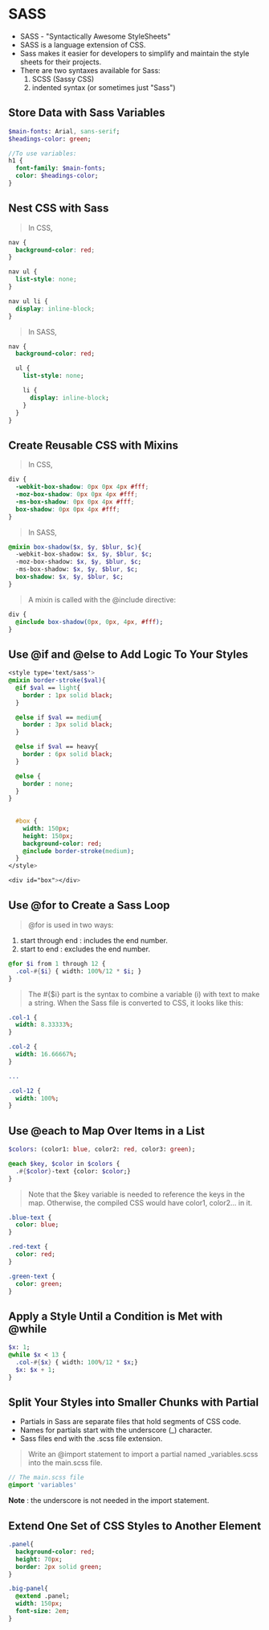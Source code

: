 # SASS

* SASS - "Syntactically Awesome StyleSheets"
* SASS is a language extension of CSS.
* Sass makes it easier for developers to simplify and maintain the style sheets for their projects.
* There are two syntaxes available for Sass:
    1. SCSS (Sassy CSS) 
    1.  indented syntax (or sometimes just "Sass")
    
## Store Data with Sass Variables
```sass
$main-fonts: Arial, sans-serif;
$headings-color: green;

//To use variables:
h1 {
  font-family: $main-fonts;
  color: $headings-color;
}
```


## Nest CSS with Sass

> In CSS,
```css
nav {
  background-color: red;
}

nav ul {
  list-style: none;
}

nav ul li {
  display: inline-block;
}

```

> In SASS,

```sass
nav {
  background-color: red;

  ul {
    list-style: none;

    li {
      display: inline-block;
    }
  }
}
```

## Create Reusable CSS with Mixins

> In CSS,

```css
div {
  -webkit-box-shadow: 0px 0px 4px #fff;
  -moz-box-shadow: 0px 0px 4px #fff;
  -ms-box-shadow: 0px 0px 4px #fff;
  box-shadow: 0px 0px 4px #fff;
}
```

> In SASS,

```sass
@mixin box-shadow($x, $y, $blur, $c){
  -webkit-box-shadow: $x, $y, $blur, $c;
  -moz-box-shadow: $x, $y, $blur, $c;
  -ms-box-shadow: $x, $y, $blur, $c;
  box-shadow: $x, $y, $blur, $c;
}
```

> A mixin is called with the @include directive:

```sass
div {
  @include box-shadow(0px, 0px, 4px, #fff);
}
```



## Use @if and @else to Add Logic To Your Styles

```sass
<style type='text/sass'>
@mixin border-stroke($val){
  @if $val == light{
    border : 1px solid black;
  }

  @else if $val == medium{
    border : 3px solid black;
  }

  @else if $val == heavy{
    border : 6px solid black;
  }

  @else {
    border : none;
  }
}
  
  
  #box {
    width: 150px;
    height: 150px;
    background-color: red;
    @include border-stroke(medium);
  }  
</style>

<div id="box"></div>
```


## Use @for to Create a Sass Loop

> @for is used in two ways:

1. start through end : includes the end number.
1. start to end : excludes the end number.

```sass
@for $i from 1 through 12 {
  .col-#{$i} { width: 100%/12 * $i; }
}
```

> The #{$i} part is the syntax to combine a variable (i) with text to make a string. When the Sass file is converted to CSS, it looks like this:

```sass
.col-1 {
  width: 8.33333%;
}

.col-2 {
  width: 16.66667%;
}

...

.col-12 {
  width: 100%;
}
```


## Use @each to Map Over Items in a List

```sass
$colors: (color1: blue, color2: red, color3: green);

@each $key, $color in $colors {
  .#{$color}-text {color: $color;}
}
```

> Note that the $key variable is needed to reference the keys in the map. Otherwise, the compiled CSS would have color1, color2... in it.

```sass
.blue-text {
  color: blue;
}

.red-text {
  color: red;
}

.green-text {
  color: green;
}
```


## Apply a Style Until a Condition is Met with @while

```sass
$x: 1;
@while $x < 13 {
  .col-#{$x} { width: 100%/12 * $x;}
  $x: $x + 1;
}
```


## Split Your Styles into Smaller Chunks with Partial

* Partials in Sass are separate files that hold segments of CSS code. 
* Names for partials start with the underscore (_) character.
* Sass files end with the .scss file extension.

> Write an @import statement to import a partial named _variables.scss into the main.scss file.

```sass
// The main.scss file
@import 'variables'
```

**Note** : the underscore is not needed in the import statement.


## Extend One Set of CSS Styles to Another Element

```sass
.panel{
  background-color: red;
  height: 70px;
  border: 2px solid green;
}
```


```sass
.big-panel{
  @extend .panel;
  width: 150px;
  font-size: 2em;
}
```
